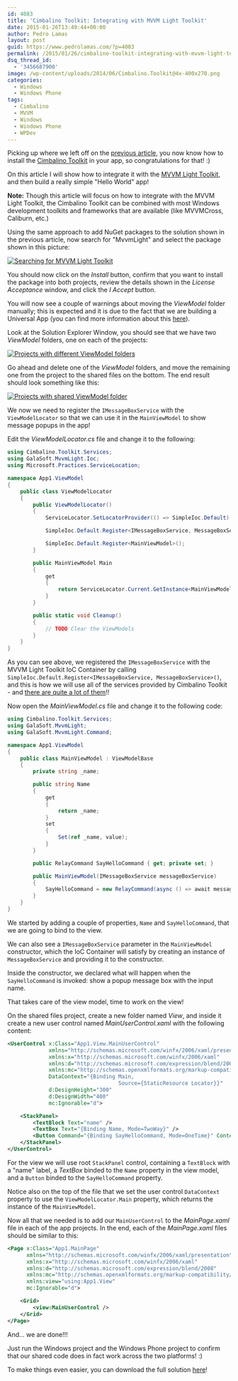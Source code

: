 ```yaml
---
id: 4083
title: 'Cimbalino Toolkit: Integrating with MVVM Light Toolkit'
date: 2015-01-26T13:49:44+00:00
author: Pedro Lamas
layout: post
guid: https://www.pedrolamas.com/?p=4083
permalink: /2015/01/26/cimbalino-toolkit-integrating-with-mvvm-light-toolkit/
dsq_thread_id:
  - '3456687900'
image: /wp-content/uploads/2014/06/Cimbalino.Toolkit@4x-400x270.png
categories:
  - Windows
  - Windows Phone
tags:
  - Cimbalino
  - MVVM
  - Windows
  - Windows Phone
  - WPDev
---
```


Picking up where we left off on the [previous article][1], you now know how to install the [Cimbalino Toolkit][2] in your app, so congratulations for that! :)

On this article I will show how to integrate it with the [MVVM Light Toolkit][3], and then build a really simple "Hello World" app!

**Note:** Though this article will focus on how to integrate with the MVVM Light Toolkit, the Cimbalino Toolkit can be combined with most Windows development toolkits and frameworks that are available (like MVVMCross, Caliburn, etc.)

Using the same approach to add NuGet packages to the solution shown in the previous article, now search for "MvvmLight" and select the package shown in this picture:

[![Searching for MVVM Light Toolkit][4]][4]

You should now click on the _Install_ button, confirm that you want to install the package into both projects, review the details shown in the _License Acceptance_ window, and click the _I Accept_ button.

You will now see a couple of warnings about moving the _ViewModel_ folder manually; this is expected and it is due to the fact that we are building a Universal App (you can find more information about this [here][5]).

Look at the Solution Explorer Window, you should see that we have two _ViewModel_ folders, one on each of the projects:

[![Projects with different ViewModel folders][6]][6]

Go ahead and delete one of the _ViewModel_ folders, and move the remaining one from the project to the shared files on the bottom. The end result should look something like this:

[![Projects with shared ViewModel folder][7]][7]

We now we need to register the `IMessageBoxService` with the `ViewModelLocator` so that we can use it in the `MainViewModel` to show message popups in the app!

Edit the _ViewModelLocator.cs_ file and change it to the following:

```csharp
using Cimbalino.Toolkit.Services;
using GalaSoft.MvvmLight.Ioc;
using Microsoft.Practices.ServiceLocation;

namespace App1.ViewModel
{
    public class ViewModelLocator
    {
        public ViewModelLocator()
        {
            ServiceLocator.SetLocatorProvider(() => SimpleIoc.Default);

            SimpleIoc.Default.Register<IMessageBoxService, MessageBoxService>();

            SimpleIoc.Default.Register<MainViewModel>();
        }

        public MainViewModel Main
        {
            get
            {
                return ServiceLocator.Current.GetInstance<MainViewModel>();
            }
        }

        public static void Cleanup()
        {
            // TODO Clear the ViewModels
        }
    }
}
```

As you can see above, we registered the `IMessageBoxService` with the MVVM Light Toolkit IoC Container by calling `SimpleIoc.Default.Register<IMessageBoxService, MessageBoxService>()`, and this is how we will use all of the services provided by Cimbalino Toolkit - and [there are quite a lot of them][8]!!

Now open the _MainViewModel.cs_ file and change it to the following code:

```csharp
using Cimbalino.Toolkit.Services;
using GalaSoft.MvvmLight;
using GalaSoft.MvvmLight.Command;

namespace App1.ViewModel
{
    public class MainViewModel : ViewModelBase
    {
        private string _name;

        public string Name
        {
            get
            {
                return _name;
            }
            set
            {
                Set(ref _name, value);
            }
        }

        public RelayCommand SayHelloCommand { get; private set; }

        public MainViewModel(IMessageBoxService messageBoxService)
        {
            SayHelloCommand = new RelayCommand(async () => await messageBoxService.ShowAsync("Hello " + Name + "!"));
        }
    }
}
```

We started by adding a couple of properties, `Name` and `SayHelloCommand`, that we are going to bind to the view.

We can also see a `IMessageBoxService` parameter in the `MainViewModel` constructor, which the IoC Container will satisfy by creating an instance of `MessageBoxService` and providing it to the constructor.

Inside the constructor, we declared what will happen when the `SayHelloCommand` is invoked: show a popup message box with the input name.

That takes care of the view model, time to work on the view!

On the shared files project, create a new folder named _View_, and inside it create a new user control named _MainUserControl.xaml_ with the following content:

```xml
<UserControl x:Class="App1.View.MainUserControl"
             xmlns="http://schemas.microsoft.com/winfx/2006/xaml/presentation"
             xmlns:x="http://schemas.microsoft.com/winfx/2006/xaml"
             xmlns:d="http://schemas.microsoft.com/expression/blend/2008"
             xmlns:mc="http://schemas.openxmlformats.org/markup-compatibility/2006"
             DataContext="{Binding Main,
                                   Source={StaticResource Locator}}"
             d:DesignHeight="300"
             d:DesignWidth="400"
             mc:Ignorable="d">

    <StackPanel>
        <TextBlock Text="name" />
        <TextBox Text="{Binding Name, Mode=TwoWay}" />
        <Button Command="{Binding SayHelloCommand, Mode=OneTime}" Content="Say Hello" />
    </StackPanel>
</UserControl>
```

For the view we will use root `StackPanel` control, containing a `TextBlock` with a "name" label, a _TextBox_ binded to the `Name` property in the view model, and a `Button` binded to the `SayHelloCommand` property.

Notice also on the top of the file that we set the user control `DataContext` property to use the `ViewModelLocator.Main` property, which returns the instance of the `MainViewModel`.

Now all that we needed is to add our `MainUserControl` to the _MainPage.xaml_ file in each of the app projects. In the end, each of the _MainPage.xaml_ files should be similar to this:

```xml
<Page x:Class="App1.MainPage"
      xmlns="http://schemas.microsoft.com/winfx/2006/xaml/presentation"
      xmlns:x="http://schemas.microsoft.com/winfx/2006/xaml"
      xmlns:d="http://schemas.microsoft.com/expression/blend/2008"
      xmlns:mc="http://schemas.openxmlformats.org/markup-compatibility/2006"
      xmlns:view="using:App1.View"
      mc:Ignorable="d">

    <Grid>
        <view:MainUserControl />
    </Grid>
</Page>
```

And... we are done!!!

Just run the Windows project and the Windows Phone project to confirm that our shared code does in fact work across the two platforms! :)

To make things even easier, you can download the full solution [here](wp-content/uploads/downloads/2015/01/App1.zip)!

[1]: https://www.pedrolamas.com/2015/01/05/cimbalino-toolkit-step-by-step/
[2]: http://cimbalino.org
[3]: http://mvvmlight.codeplex.com/
[4]: /wp-content/uploads/2015/01/Searching-for-MVVM-Light-Toolkit.png
[5]: http://www.mvvmlight.net/nuget-univ
[6]: /wp-content/uploads/2015/01/Projects-with-different-ViewModel-folders.png
[7]: /wp-content/uploads/2015/01/Projects-with-shared-ViewModel-folder.png
[8]: https://github.com/Cimbalino/Cimbalino-Toolkit/tree/master/src/Cimbalino.Toolkit.Core%20%28Portable%29/Services
